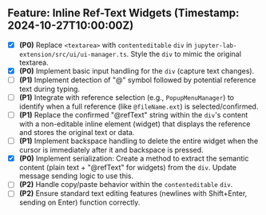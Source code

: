 ## Feature: Inline Ref-Text Widgets (Timestamp: 2024-10-27T10:00:00Z)
- [x] **(P0)** Replace `<textarea>` with `contenteditable` `div` in `jupyter-lab-extension/src/ui/ui-manager.ts`. Style the `div` to mimic the original textarea.
- [x] **(P0)** Implement basic input handling for the `div` (capture text changes).
- [ ] **(P1)** Implement detection of "@" symbol followed by potential reference text during typing.
- [ ] **(P1)** Integrate with reference selection (e.g., `PopupMenuManager`) to identify when a full reference (like `@fileName.ext`) is selected/confirmed.
- [ ] **(P1)** Replace the confirmed "@refText" string within the `div`'s content with a non-editable inline element (widget) that displays the reference and stores the original text or data.
- [ ] **(P1)** Implement backspace handling to delete the entire widget when the cursor is immediately after it and backspace is pressed.
- [x] **(P0)** Implement serialization: Create a method to extract the semantic content (plain text + "@refText" for widgets) from the `div`. Update message sending logic to use this.
- [ ] **(P2)** Handle copy/paste behavior within the `contenteditable` `div`.
- [ ] **(P2)** Ensure standard text editing features (newlines with Shift+Enter, sending on Enter) function correctly.
